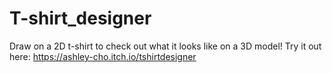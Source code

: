 # T-shirt_designer
Draw on a 2D t-shirt to check out what it looks like on a 3D model! Try it out here: https://ashley-cho.itch.io/tshirtdesigner
